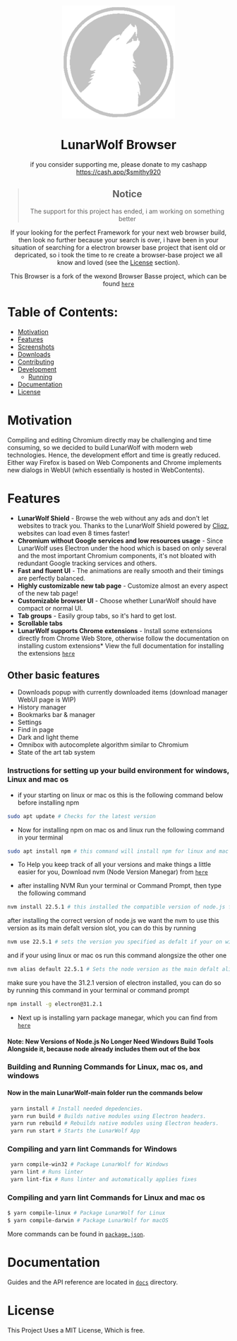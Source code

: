 <p align="center">
  <a href="[https://LunarWolf.net](https://damonicproducts.wixsite.com/smithcloud/support)"><img src="static/icons/icon.png" width="256"></a>
</p>

<div align="center">
  <h1>LunarWolf Browser</h1>

if you consider supporting me, please donate to my cashapp
<CashApp><https://cash.app/$smithy920>

> ## Notice
>The support for this project has ended, i am working on something better

If your looking for the perfect Framework for your next web browser build, then look no further because your search is over, i have been in your situation of searching for a electron browser base project that isent old or depricated, so i took the time to re create a browser-base project we all know and loved (see the [License](#license) section).

This Browser is a fork of the wexond Browser Basse project, which can be found [`here`](https://github.com/ironiumstudios/browser-base)

</div>

# Table of Contents:
- [Motivation](#motivation)
- [Features](#features)
- [Screenshots](#screenshots)
- [Downloads](#downloads)
- [Contributing](#contributing)
- [Development](#development)
  - [Running](#running)
- [Documentation](#documentation)
- [License](#license)

# Motivation
Compiling and editing Chromium directly may be challenging and time consuming, so we decided to build LunarWolf with modern web technologies. Hence, the development effort and time is greatly reduced. Either way Firefox is based on Web Components and Chrome implements new dialogs in WebUI (which essentially is hosted in WebContents).

# Features


- **LunarWolf Shield** - Browse the web without any ads and don't let websites to track you. Thanks to the LunarWolf Shield powered by [Cliqz](https://github.com/cliqz-oss/adblocker), websites can load even 8 times faster!
- **Chromium without Google services and low resources usage** - Since LunarWolf uses Electron under the hood which is based on only several and the most important Chromium components, it's not bloated with redundant Google tracking services and others.
- **Fast and fluent UI** - The animations are really smooth and their timings are perfectly balanced.
- **Highly customizable new tab page** - Customize almost an every aspect of the new tab page!
- **Customizable browser UI** - Choose whether LunarWolf should have compact or normal UI.
- **Tab groups** - Easily group tabs, so it's hard to get lost.
- **Scrollable tabs**
- **LunarWolf supports Chrome extensions** - Install some extensions directly from Chrome Web Store, otherwise follow the documentation on installing custom extensions\* View the full documentation for installing the extensions [`here`](https://github.com/IroniumStudios/LunarWolf-Browser/blob/main/docs/extensions.md)

## Other basic features


- Downloads popup with currently downloaded items (download manager WebUI page is WIP)
- History manager
- Bookmarks bar & manager
- Settings
- Find in page
- Dark and light theme
- Omnibox with autocomplete algorithm similar to Chromium
- State of the art tab system



### Instructions for setting up your build environment for windows, Linux and mac os





+ if your starting on linux or mac os this is the following command below before installing npm



```bash
sudo apt update # Checks for the latest version
```


+ Now for installing npm on mac os and linux run the following command in your terminal



```bash
sudo apt install npm # this command will install npm for linux and mac os
```


+ To Help you keep track of all your versions and make things a little easier for you, Download nvm (Node Version Manegar) from [`here`](https://github.com/coreybutler/nvm-windows)


  
+ after installing NVM Run your terminal or Command Prompt, then type the following command


  
```bash
nvm install 22.5.1 # this installed the compatible version of node.js for this project
```



after installing the correct version of node.js we want the nvm to use this version as its main defalt version slot, you can do this by running



```bash
nvm use 22.5.1 # sets the version you specified as defalt if your on windows but this command is also required to be ran on linux and mac os as well
```



and if your using linux or mac os run this command alongsize the other one



```bash
nvm alias default 22.5.1 # Sets the node version as the main defalt alias on linux and mac os
```



make sure you have the 31.2.1 version of electron installed, you can do so by running this command in your terminal or command prompt


```bash
npm install -g electron@31.2.1
```


+ Next up is installing yarn package manegar, which you can find from [`here`](https://yarnpkg.com/getting-started/install)



#### Note: New Versions of Node.js No Longer Need Windows Build Tools Alongside it, because node already includes them out of the box



### Building and Running Commands for Linux, mac os, and windows





#### Now in the main LunarWolf-main folder run the commands below

```bash
 yarn install # Install needed depedencies.
 yarn run build # Builds native modules using Electron headers.
 yarn run rebuild # Rebuilds native modules using Electron headers.
 yarn run start # Starts the LunarWolf App
```

### Compiling and yarn lint Commands for Windows



```bash
 yarn compile-win32 # Package LunarWolf for Windows
 yarn lint # Runs linter
 yarn lint-fix # Runs linter and automatically applies fixes
```


### Compiling and yarn lint Commands for Linux and mac os



```bash
$ yarn compile-linux # Package LunarWolf for Linux
$ yarn compile-darwin # Package LunarWolf for macOS
```


More commands can be found in [`package.json`](package.json).


# Documentation

Guides and the API reference are located in [`docs`](docs) directory.


# License

This Project Uses a MIT License, Which is free.
